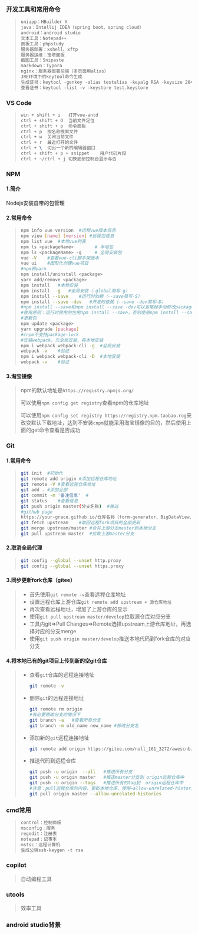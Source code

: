 ### 开发工具和常用命令

> ```tex
> uniapp：HBuilder X
> java：Intellij IDEA（spring boot、spring cloud）
> android：android studio
> 文本工具：Notepad++
> 面板工具：phpstudy
> 服务器部署：xshell、xftp
> 服务器运维：宝塔面板
> 截图工具：Snipaste
> markdown：Typora
> nginx：服务器部署前端（多页面用alias）
> JRE环境中的keytool命令生成
> 生成证书：keytool -genkey -alias testalias -keyalg RSA -keysize 2048 -validity 36500 -keystore test.keystore
> 查看证书：keytool -list -v -keystore test.keystore	
> ```

### VS Code

> ```tex
> win + shift + i	打开vue-antd	
> ctrl + shift + O	当前文件定位
> ctrl + shift + p	命令面板	
> ctrl + p	按名称搜索文件
> ctrl + w	关闭当前文件
> ctrl + r	最近打开的文件
> ctrl + \	切出一个新的编辑器窗口
> ctrl + shift + p + snippet	用户代码片段
> ctrl + ~/ctrl + j	切换底部控制台显示与否
> ```

### NPM

#### 1.简介

Nodejs安装自带的包管理

#### 2.常用命令

> ```bash
> npm info vue version	#远程vue版本信息
> npm view [name] [version]	#远程包信息
> npm list vue	#本地vue列表
> npm ls <packageName>        # 本地包
> npm ls <packageName> -g     # 全局安装包
> vue -V	#查看vue-cli脚手架版本
> vue ui	#图形化创建vue项目
> #npm和yarn
> npm install/uninstall <package>
> yarn add/remove <package>
> npm install 	#本地安装
> npm install  -g	#全局安装（-global简写-g）
> npm install --save	#运行时依赖（--save简写-S）
> npm install --save -dev	#开发时依赖（--save -dev简写—D）
> #npm install --save和npm install --save -dev可以省略掉手动修改package.json文件的步骤
> #使用原则：运行时使用的包用npm install --save，否则使用npm install --save -dev
> #更新包
> npm update <package>
> yarn upgrade [package]
> #cnpm不支持package-lock
> #安装webpack，先全局安装，再本地安装
> npm i webpack webpack-cli -g	#全局安装
> webpack -v	#验证
> npm i webpack webpack-cli -D	#本地安装
> webpack -v	#验证
> ```

#### 3.淘宝镜像

> npm的默认地址是`https://registry.npmjs.org/`
>
> 可以使用`npm config get registry`查看npm的仓库地址
>
> 可以使用`npm config set registry https://registry.npm.taobao.rog`来改变默认下载地址，达到不安装`cnpm`就能采用淘宝镜像的目的，然后使用上面的get命令查看是否成功

### Git

#### 1.常用命令

> ```bash
> git init	#初始化
> git remote add origin	#添加远程仓库地址
> git remote -V	#查看远程仓库地址
> git add .	#添加全部	
> git commit -m '备注信息'	#
> git status	#查看信息	
> git push origin master(分支名称)	#推送
> #github page
> https://your-grace.github.io/仓库名称（form-generator、BigDataView、dashboard）
> git fetch upstream	#取回远程fork项目的全部更新
> git merge upstream/master	#合并上游分支master到本地分支
> git pull upstream master	#拉取上游master分支
> ```

#### 2.取消全局代理

> ```bash
> git config --global --unset http.proxy	
> git config --global --unset https.proxy
> ```

#### 3.同步更新fork仓库（gitee）
> -	首先使用`git remote -v`查看远程仓库地址
> -	设置远程仓库上游仓库`git remote add upstream + 源仓库地址`
> -	再次查看远程地址，增加了上游仓库的显示
> -	使用`git pull upstream master/develop`拉取源仓库对应分支
> -	工具内git=>Pull Changes=>Remote选择upstream上游仓库地址，再选择对应的分支merge
> -	使用`git push origin master/develop`推送本地代码到fork仓库的对应分支
#### 4.将本地已有的git项目上传到新的空git仓库

> - 查看`git`仓库的远程连接地址
>
>   ```bash
>   git remote -v
>   ```
>
> - 删除`git`的远程连接地址
>
>   ```bash
>   git remote rm origin
>   #有必要修改分支的情况下
>   git branch -a	#查看所有分支
>   git branch -m old_name new_name	#修改分支名
>   ```
>
> - 添加新的`git`远程连接地址
>
>   ```bash
>   git remote add origin https://gitee.com/null_161_3272/awescnb.git
>   ```
>
> - 推送代码到远程仓库
>
>   ```bash
>   git push -u origin  --all	#推送所有分支
>   git push -u origin master	#推送master分支到 origin远程仓库中
>   git push -u origin --tags	#推送所有的tag到  origin远程仓库中
>   #注意：pull远程仓库的内容，更新本地仓库，使用–allow-unrelated-histories忽略本地仓库和远程仓库的无关性，强行合并（关键）
>   git pull origin master --allow-unrelated-histories
>   ```

### cmd常用

> ```tex
> control：控制面板
> msconfig：服务 	
> regedit：注册表
> notepad：记事本	
> mstsc：远程计算机
> 生成公钥ssh-keygen -t rsa
> ```

### copilot

> 自动编程工具

### utools

> 效率工具

### android studio背景
